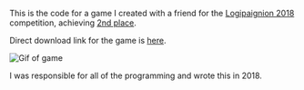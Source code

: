 This is the code for a game I created with a friend for the [Logipaignion 2018](https://logipaignion.org.cy/2018/en/) competition, achieving [2nd place](https://iportal.cytanet.com.cy/ENTERTAINMENT/Games/game-L2.html). 

Direct download link for the game is [here](https://iportal.cytanet.com.cy/ENTERTAINMENT/Games/zip/L2.zip).

![Gif of game](https://media.giphy.com/media/ZCHxh6VrRclGbzkQ0a/giphy.gif)

I was responsible for all of the programming and wrote this in 2018.
